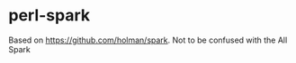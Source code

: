 perl-spark
==========

Based on https://github.com/holman/spark. Not to be confused with the All Spark
